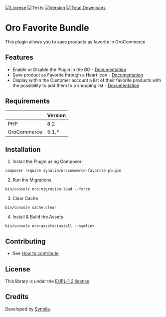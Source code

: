 [![License](https://img.shields.io/packagist/l/synolia/sylius-akeneo-plugin.svg)](LICENCE)
![Tests](https://github.com/synolia/OroCommerceFavoritePlugin/workflows/CI/badge.svg?branch=master)
[![Version](http://poser.pugx.org/synolia/orocommerce-favorite-plugin/v)](https://packagist.org/packages/synolia/orocommerce-favorite-plugin)
[![Total Downloads](http://poser.pugx.org/synolia/orocommerce-favorite-plugin/downloads)](https://packagist.org/packages/synolia/orocommerce-favorite-plugin)

# Oro Favorite Bundle
This plugin allows you to save products as favorite in OroCommerce

## Features

* Enable or Disable the Plugin in the BO - [Documentation](docs/ENABLED.md)
* Save product as Favorite through a Heart icon - [Documentation](docs/MARK.md)
* Display within the Customer account a list of their favorite products with the possibility to add them to a shopping list - [Documentation](docs/LIST.md)

## Requirements

| | Version |
| :--- | :--- |
| PHP  | 8.2 |
| OroCommerce | 5.1.* |

## Installation

1. Install the Plugin using Composer:
```shell
composer require synolia/orocommerce-favorite-plugin
```
2. Run the Migrations
```shell
bin/console oro:migration:load --force
```
3. Clear Cache
```shell
bin/console cache:clear
```
4. Install & Build the Assets
```shell
bin/console oro:assets:install --symlink
```

## Contributing

* See [How to contribute](CONTRIBUTING.md)

## License

This library is under the [EUPL-1.2 license](LICENSE).

## Credits

Developed by [Synolia](https://synolia.com/).

